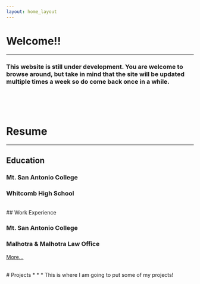 ```yaml
---
layout: home_layout
---
```


<!-- This keeps the title on the browser tab from changing. -->

# Welcome!!
* * *
### This website is still under development. You are welcome to browse around, but take in mind that the site will be updated multiple times a week so do come back once in a while.
<br><br><br>

<!-- # About Me
* * *
I am a technology enthusiast that loves messing with computers.<br>
[More...](about-me) -->
# Resume
* * *
## Education

### Mt. San Antonio College
### Whitcomb High School
<br>
## Work Experience

### Mt. San Antonio College
### Malhotra & Malhotra Law Office
[More...](resume)


<br>
# Projects
* * *
This is where I am going to put some of my projects!


